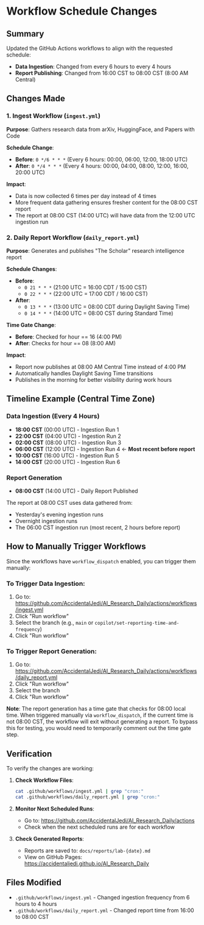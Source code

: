 # Workflow Schedule Changes

## Summary
Updated the GitHub Actions workflows to align with the requested schedule:
- **Data Ingestion**: Changed from every 6 hours to every 4 hours
- **Report Publishing**: Changed from 16:00 CST to 08:00 CST (8:00 AM Central)

## Changes Made

### 1. Ingest Workflow (`ingest.yml`)
**Purpose**: Gathers research data from arXiv, HuggingFace, and Papers with Code

**Schedule Change**:
- **Before**: `0 */6 * * *` (Every 6 hours: 00:00, 06:00, 12:00, 18:00 UTC)
- **After**: `0 */4 * * *` (Every 4 hours: 00:00, 04:00, 08:00, 12:00, 16:00, 20:00 UTC)

**Impact**: 
- Data is now collected 6 times per day instead of 4 times
- More frequent data gathering ensures fresher content for the 08:00 CST report
- The report at 08:00 CST (14:00 UTC) will have data from the 12:00 UTC ingestion run

### 2. Daily Report Workflow (`daily_report.yml`)
**Purpose**: Generates and publishes "The Scholar" research intelligence report

**Schedule Changes**:
- **Before**: 
  - `0 21 * * *` (21:00 UTC = 16:00 CDT / 15:00 CST)
  - `0 22 * * *` (22:00 UTC = 17:00 CDT / 16:00 CST)
- **After**:
  - `0 13 * * *` (13:00 UTC = 08:00 CDT during Daylight Saving Time)
  - `0 14 * * *` (14:00 UTC = 08:00 CST during Standard Time)

**Time Gate Change**:
- **Before**: Checked for hour == 16 (4:00 PM)
- **After**: Checks for hour == 08 (8:00 AM)

**Impact**:
- Report now publishes at 08:00 AM Central Time instead of 4:00 PM
- Automatically handles Daylight Saving Time transitions
- Publishes in the morning for better visibility during work hours

## Timeline Example (Central Time Zone)

### Data Ingestion (Every 4 Hours)
- **18:00 CST** (00:00 UTC) - Ingestion Run 1
- **22:00 CST** (04:00 UTC) - Ingestion Run 2
- **02:00 CST** (08:00 UTC) - Ingestion Run 3
- **06:00 CST** (12:00 UTC) - Ingestion Run 4 ← **Most recent before report**
- **10:00 CST** (16:00 UTC) - Ingestion Run 5
- **14:00 CST** (20:00 UTC) - Ingestion Run 6

### Report Generation
- **08:00 CST** (14:00 UTC) - Daily Report Published

The report at 08:00 CST uses data gathered from:
- Yesterday's evening ingestion runs
- Overnight ingestion runs
- The 06:00 CST ingestion run (most recent, 2 hours before report)

## How to Manually Trigger Workflows

Since the workflows have `workflow_dispatch` enabled, you can trigger them manually:

### To Trigger Data Ingestion:
1. Go to: https://github.com/AccidentalJedi/AI_Research_Daily/actions/workflows/ingest.yml
2. Click "Run workflow"
3. Select the branch (e.g., `main` or `copilot/set-reporting-time-and-frequency`)
4. Click "Run workflow"

### To Trigger Report Generation:
1. Go to: https://github.com/AccidentalJedi/AI_Research_Daily/actions/workflows/daily_report.yml
2. Click "Run workflow"
3. Select the branch
4. Click "Run workflow"

**Note**: The report generation has a time gate that checks for 08:00 local time. When triggered manually via `workflow_dispatch`, if the current time is not 08:00 CST, the workflow will exit without generating a report. To bypass this for testing, you would need to temporarily comment out the time gate step.

## Verification

To verify the changes are working:

1. **Check Workflow Files**:
   ```bash
   cat .github/workflows/ingest.yml | grep "cron:"
   cat .github/workflows/daily_report.yml | grep "cron:"
   ```

2. **Monitor Next Scheduled Runs**:
   - Go to: https://github.com/AccidentalJedi/AI_Research_Daily/actions
   - Check when the next scheduled runs are for each workflow

3. **Check Generated Reports**:
   - Reports are saved to: `docs/reports/lab-{date}.md`
   - View on GitHub Pages: https://accidentaljedi.github.io/AI_Research_Daily

## Files Modified
- `.github/workflows/ingest.yml` - Changed ingestion frequency from 6 hours to 4 hours
- `.github/workflows/daily_report.yml` - Changed report time from 16:00 to 08:00 CST

